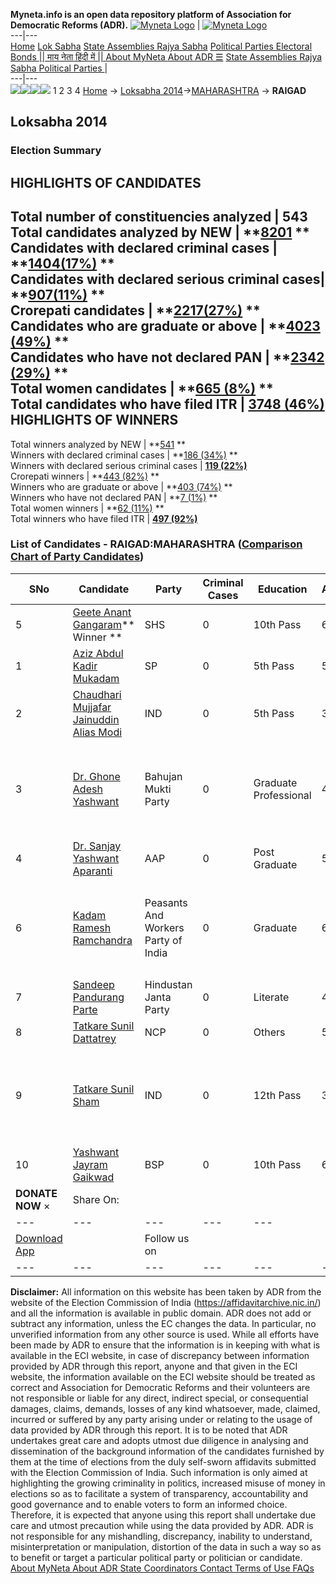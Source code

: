 **Myneta.info is an open data repository platform of Association for Democratic Reforms (ADR).**
[![Myneta Logo](https://www.myneta.info/lib/img/myneta-logo.png)](https://www.myneta.info/) | [![Myneta Logo](https://www.myneta.info/lib/img/adr-logo.png)](https://adrindia.org)  
---|---  
[Home](https://www.myneta.info/) [Lok Sabha](https://www.myneta.info/#ls "Lok Sabha") [ State Assemblies ](https://www.myneta.info/#sa "State Assemblies") [Rajya Sabha](https://www.myneta.info/#rs "Rajya Sabha") [Political Parties ](https://www.myneta.info/party "Political Parties") [ Electoral Bonds ](https://www.myneta.info/electoral_bonds "Electoral Bonds") [ || माय नेता हिंदी में || ](https://translate.google.co.in/translate?prev=hp&hl=en&js=y&u=www.myneta.info&sl=en&tl=hi&history_state0=) [ About MyNeta ](https://adrindia.org/content/about-myneta) [ About ADR ](https://adrindia.org/about-adr/who-we-are) [☰](javascript:void\(0\))
[ State Assemblies ](https://www.myneta.info/#sa "State Assemblies") [ Rajya Sabha ](https://www.myneta.info/#rs "Rajya Sabha") [ Political Parties ](https://www.myneta.info/party "Political Parties")
|   
---|---  
![](https://www.myneta.info/lib/img/banner/banner-1.png)![](https://www.myneta.info/lib/img/banner/banner-2.png)![](https://www.myneta.info/lib/img/banner/banner-3.png)![](https://www.myneta.info/lib/img/banner/banner-4.png)
1  2  3  4 
[Home](https://www.myneta.info/) → [Loksabha 2014](https://www.myneta.info/ls2014/)→[MAHARASHTRA](https://www.myneta.info/ls2014/index.php?action=show_constituencies&state_id=13) → **RAIGAD**
### 
## Loksabha 2014
###  Election Summary 
HIGHLIGHTS OF CANDIDATES  
---  
Total number of constituencies analyzed |  543   
Total candidates analyzed by NEW | **[8201](https://www.myneta.info/ls2014/index.php?action=summary&subAction=candidates_analyzed&sort=candidate#summary) **  
Candidates with declared criminal cases | **[1404(17%)](https://www.myneta.info/ls2014/index.php?action=summary&subAction=crime&sort=candidate#summary) **  
Candidates with declared serious criminal cases| **[907(11%)](https://www.myneta.info/ls2014/index.php?action=summary&subAction=serious_crime&sort=candidate#summary) **  
Crorepati candidates | **[2217(27%)](https://www.myneta.info/ls2014/index.php?action=summary&subAction=crorepati&sort=candidate#summary) **  
Candidates who are graduate or above | **[4023 (49%)](https://www.myneta.info/ls2014/index.php?action=summary&subAction=education&sort=candidate#summary) **  
Candidates who have not declared PAN | **[2342 (29%)](https://www.myneta.info/ls2014/index.php?action=summary&subAction=without_pan&sort=candidate#summary) **  
Total women candidates | **[665 (8%)](https://www.myneta.info/ls2014/index.php?action=summary&subAction=women_candidate&sort=candidate#summary) **  
Total candidates who have filed ITR | [**3748 (46%)**](https://www.myneta.info/ls2014/index.php?action=summary&subAction=filed_itr&sort=candidate#summary)  
HIGHLIGHTS OF WINNERS  
---  
Total winners analyzed by NEW | **[541](https://www.myneta.info/ls2014/index.php?action=summary&subAction=winner_analyzed&sort=candidate#summary) **  
Winners with declared criminal cases | **[186 (34%)](https://www.myneta.info/ls2014/index.php?action=summary&subAction=winner_crime&sort=candidate#summary) **  
Winners with declared serious criminal cases | **[119 (22%)](https://www.myneta.info/ls2014/index.php?action=summary&subAction=winner_serious_crime&sort=candidate#summary)**  
Crorepati winners | **[443 (82%)](https://www.myneta.info/ls2014/index.php?action=summary&subAction=winner_crorepati&sort=candidate#summary) **  
Winners who are graduate or above | **[403 (74%)](https://www.myneta.info/ls2014/index.php?action=summary&subAction=winner_education&sort=candidate#summary) **  
Winners who have not declared PAN | **[7 (1%)](https://www.myneta.info/ls2014/index.php?action=summary&subAction=winner_without_pan&sort=candidate#summary) **  
Total women winners | **[62 (11%)](https://www.myneta.info/ls2014/index.php?action=summary&subAction=winner_women&sort=candidate#summary) **  
Total winners who have filed ITR | [**497 (92%)**](https://www.myneta.info/ls2014/index.php?action=summary&subAction=winner_filed_itr&sort=candidate#summary)  
### List of Candidates - RAIGAD:MAHARASHTRA ([Comparison Chart of Party Candidates](https://www.myneta.info/ls2014/comparisonchart.php?constituency_id=210))
SNo | Candidate| Party| Criminal Cases| Education| Age| Total Assets| Liabilities  
---|---|---|---|---|---|---|---  
5  | [Geete Anant Gangaram](https://www.myneta.info/ls2014/candidate.php?candidate_id=5997)** Winner ** | SHS | 0 | 10th Pass| 63 | Rs 4,44,66,487 ~ 4 Crore+ | Rs 2,39,68,087 ~ 2 Crore+  
1  | [Aziz Abdul Kadir Mukadam](https://www.myneta.info/ls2014/candidate.php?candidate_id=6000) | SP | 0 | 5th Pass| 50 | Rs 42,28,000 ~ 42 Lacs+ | Rs 0 ~   
2  | [Chaudhari Mujjafar Jainuddin Alias Modi](https://www.myneta.info/ls2014/candidate.php?candidate_id=5994) | IND | 0 | 5th Pass| 35 | Rs 10,69,000 ~ 10 Lacs+ | Rs 5,15,000 ~ 5 Lacs+  
3  | [Dr. Ghone Adesh Yashwant](https://www.myneta.info/ls2014/candidate.php?candidate_id=6002) | Bahujan Mukti Party | 0 | Graduate Professional| 46 | ![](https://myneta.info/image_v2.php?myneta_folder=ls2014&candidate_id=6002&col=ta) | ![](https://myneta.info/image_v2.php?myneta_folder=ls2014&candidate_id=6002&col=lia)  
4  | [Dr. Sanjay Yashwant Aparanti](https://www.myneta.info/ls2014/candidate.php?candidate_id=6006) | AAP | 0 | Post Graduate| 55 | Rs 1,62,66,714 ~ 1 Crore+ | Rs 29,24,885 ~ 29 Lacs+  
6  | [Kadam Ramesh Ramchandra](https://www.myneta.info/ls2014/candidate.php?candidate_id=5991) | Peasants And Workers Party of India | 0 | Graduate| 64 | ![](https://myneta.info/image_v2.php?myneta_folder=ls2014&candidate_id=5991&col=ta) | ![](https://myneta.info/image_v2.php?myneta_folder=ls2014&candidate_id=5991&col=lia)  
7  | [Sandeep Pandurang Parte](https://www.myneta.info/ls2014/candidate.php?candidate_id=6005) | Hindustan Janta Party | 0 | Literate| 45 | Rs 27,19,66,000 ~ 27 Crore+ | Rs 2,03,000 ~ 2 Lacs+  
8  | [Tatkare Sunil Dattatrey](https://www.myneta.info/ls2014/candidate.php?candidate_id=6001) | NCP | 0 | Others| 59 | Rs 10,06,43,136 ~ 10 Crore+ | Rs 24,82,602 ~ 24 Lacs+  
9  | [Tatkare Sunil Sham](https://www.myneta.info/ls2014/candidate.php?candidate_id=5993) | IND | 0 | 12th Pass| 32 | ![](https://myneta.info/image_v2.php?myneta_folder=ls2014&candidate_id=5993&col=ta) | ![](https://myneta.info/image_v2.php?myneta_folder=ls2014&candidate_id=5993&col=lia)  
10  | [Yashwant Jayram Gaikwad](https://www.myneta.info/ls2014/candidate.php?candidate_id=5998) | BSP | 0 | 10th Pass| 64 | Rs 55,57,874 ~ 55 Lacs+ | Rs 0 ~   
|  **DONATE NOW** × |  Share On:  | [](https://api.whatsapp.com/send?text=https%3A%2F%2Fmyneta.info%2Fpunjab2022%2Findex.php%3Faction%3Dshow_constituencies%26state_id%3D19) | [](https://www.facebook.com/sharer/sharer.php?u=https%3A%2F%2Fmyneta.info%2Fpunjab2022%2Findex.php%3Faction%3Dshow_constituencies%26state_id%3D19) | [](https://twitter.com/share?url=https%3A%2F%2Fmyneta.info%2Fpunjab2022%2Findex.php%3Faction%3Dshow_constituencies%26state_id%3D19)  
---|---|---|---|---  
| [ Download App ](https://play.google.com/store/apps/details?id=com.webrosoft.myneta1&pcampaignid=pcampaignidMKT-Other-global-all-co-prtnr-py-PartBadge-Mar2515-1) | [](https://play.google.com/store/apps/details?id=com.webrosoft.myneta1&pcampaignid=pcampaignidMKT-Other-global-all-co-prtnr-py-PartBadge-Mar2515-1) |  Follow us on  | [](https://www.facebook.com/adrindia.org/) | [](https://twitter.com/adrspeaks) | [](https://groups.google.com/g/national-election-watch?hl=en&pli=1) | [](https://www.instagram.com/adrspeaks/) | [](https://www.youtube.com/user/adrspeaks) | [](https://sharechat.com/profile/adrspeaks)  
---|---|---|---|---|---|---|---|---  
**Disclaimer:** All information on this website has been taken by ADR from the website of the Election Commission of India (https://affidavitarchive.nic.in/) and all the information is available in public domain. ADR does not add or subtract any information, unless the EC changes the data. In particular, no unverified information from any other source is used. While all efforts have been made by ADR to ensure that the information is in keeping with what is available in the ECI website, in case of discrepancy between information provided by ADR through this report, anyone and that given in the ECI website, the information available on the ECI website should be treated as correct and Association for Democratic Reforms and their volunteers are not responsible or liable for any direct, indirect special, or consequential damages, claims, demands, losses of any kind whatsoever, made, claimed, incurred or suffered by any party arising under or relating to the usage of data provided by ADR through this report. It is to be noted that ADR undertakes great care and adopts utmost due diligence in analysing and dissemination of the background information of the candidates furnished by them at the time of elections from the duly self-sworn affidavits submitted with the Election Commission of India. Such information is only aimed at highlighting the growing criminality in politics, increased misuse of money in elections so as to facilitate a system of transparency, accountability and good governance and to enable voters to form an informed choice. Therefore, it is expected that anyone using this report shall undertake due care and utmost precaution while using the data provided by ADR. ADR is not responsible for any mishandling, discrepancy, inability to understand, misinterpretation or manipulation, distortion of the data in such a way so as to benefit or target a particular political party or politician or candidate. 
[ About MyNeta ](https://adrindia.org/content/about-myneta) [ About ADR ](https://adrindia.org/about-adr/who-we-are) [ State Coordinators ](https://adrindia.org/about-adr/state-coordinators) [ Contact ](https://adrindia.org/contact-us) [ Terms of Use ](https://adrindia.org/content/adr-terms-use) [ FAQs ](https://adrindia.org/content/faqs)
